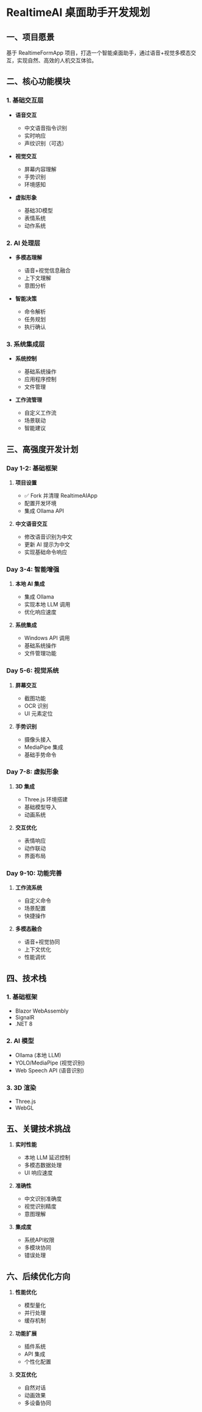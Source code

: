 # RealtimeAI 桌面助手开发规划

## 一、项目愿景
基于 RealtimeFormApp 项目，打造一个智能桌面助手，通过语音+视觉多模态交互，实现自然、高效的人机交互体验。

## 二、核心功能模块

### 1. 基础交互层
- **语音交互**
  - 中文语音指令识别
  - 实时响应
  - 声纹识别（可选）

- **视觉交互**
  - 屏幕内容理解
  - 手势识别
  - 环境感知

- **虚拟形象**
  - 基础3D模型
  - 表情系统
  - 动作系统

### 2. AI 处理层
- **多模态理解**
  - 语音+视觉信息融合
  - 上下文理解
  - 意图分析

- **智能决策**
  - 命令解析
  - 任务规划
  - 执行确认

### 3. 系统集成层
- **系统控制**
  - 基础系统操作
  - 应用程序控制
  - 文件管理

- **工作流管理**
  - 自定义工作流
  - 场景联动
  - 智能建议

## 三、高强度开发计划

### Day 1-2: 基础框架
1. **项目设置**
   - ✅ Fork 并清理 RealtimeAIApp
   - 配置开发环境
   - 集成 Ollama API

2. **中文语音交互**
   - 修改语音识别为中文
   - 更新 AI 提示为中文
   - 实现基础命令响应

### Day 3-4: 智能增强
1. **本地 AI 集成**
   - 集成 Ollama
   - 实现本地 LLM 调用
   - 优化响应速度

2. **系统集成**
   - Windows API 调用
   - 基础系统操作
   - 文件管理功能

### Day 5-6: 视觉系统
1. **屏幕交互**
   - 截图功能
   - OCR 识别
   - UI 元素定位

2. **手势识别**
   - 摄像头接入
   - MediaPipe 集成
   - 基础手势命令

### Day 7-8: 虚拟形象
1. **3D 集成**
   - Three.js 环境搭建
   - 基础模型导入
   - 动画系统

2. **交互优化**
   - 表情响应
   - 动作联动
   - 界面布局

### Day 9-10: 功能完善
1. **工作流系统**
   - 自定义命令
   - 场景配置
   - 快捷操作

2. **多模态融合**
   - 语音+视觉协同
   - 上下文优化
   - 性能调优

## 四、技术栈

### 1. 基础框架
- Blazor WebAssembly
- SignalR
- .NET 8

### 2. AI 模型
- Ollama (本地 LLM)
- YOLO/MediaPipe (视觉识别)
- Web Speech API (语音识别)

### 3. 3D 渲染
- Three.js
- WebGL

## 五、关键技术挑战

1. **实时性能**
   - 本地 LLM 延迟控制
   - 多模态数据处理
   - UI 响应速度

2. **准确性**
   - 中文识别准确度
   - 视觉识别精度
   - 意图理解

3. **集成度**
   - 系统API权限
   - 多模块协同
   - 错误处理

## 六、后续优化方向

1. **性能优化**
   - 模型量化
   - 并行处理
   - 缓存机制

2. **功能扩展**
   - 插件系统
   - API 集成
   - 个性化配置

3. **交互优化**
   - 自然对话
   - 动画效果
   - 多设备协同 